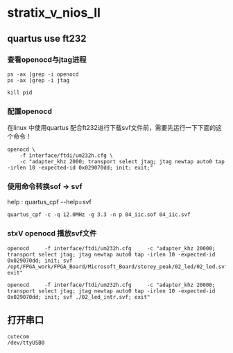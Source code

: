 # stratix_v_nios_II





## quartus use ft232





### 查看openocd与jtag进程

```shell
ps -ax |grep -i openocd
ps -ax |grep -i jtag

kill pid
```





### 配置openocd 

在linux 中使用quartus 配合ft232进行下载svf文件前，需要先运行一下下面的这个命令！

```shell
openocd \
    -f interface/ftdi/um232h.cfg \
    -c "adapter_khz 2000; transport select jtag; jtag newtap auto0 tap -irlen 10 -expected-id 0x029070dd; init; exit;"
```

###  使用命令转换sof -> svf

help : 
quartus_cpf --help=svf

```shell
quartus_cpf -c -q 12.0MHz -g 3.3 -n p 04_iic.sof 04_iic.svf
```



### stxV openocd 播放svf文件

```shell
openocd     -f interface/ftdi/um232h.cfg     -c "adapter_khz 20000; transport select jtag; jtag newtap auto0 tap -irlen 10 -expected-id 0x029070dd; init; svf /opt/FPGA_work/FPGA_Board/Microsoft_Board/storey_peak/02_led/02_led.svf; exit"
```

```shell
openocd     -f interface/ftdi/um232h.cfg     -c "adapter_khz 20000; transport select jtag; jtag newtap auto0 tap -irlen 10 -expected-id 0x029070dd; init; svf ./02_led_intr.svf; exit"
```



## 打开串口

```shell
cutecom
/dev/ttyUSB0
```



